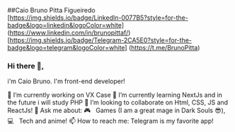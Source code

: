 ##Caio Bruno Pitta Figueiredo <br>
[https://img.shields.io/badge/LinkedIn-0077B5?style=for-the-badge&logo=linkedin&logoColor=white] (https://www.linkedin.com/in/brunopittaf/) <br>
[https://img.shields.io/badge/Telegram-2CA5E0?style=for-the-badge&logo=telegram&logoColor=white] (https://t.me/BrunoPitta)
### Hi there 👋,

i'm Caio Bruno. I'm front-end developer!

🔭 I’m currently working on VX Case
🌱 I’m currently learning NextJs and in the future i will study PHP
👯 I’m looking to collaborate on Html, CSS, JS and ReactJs!
💬 Ask me about: :video_game: &nbsp; Games (I am a great mage in Dark Souls 😎), :computer: &nbsp; Tech and anime!
📫 How to reach me: Telegram is my favorite app!
